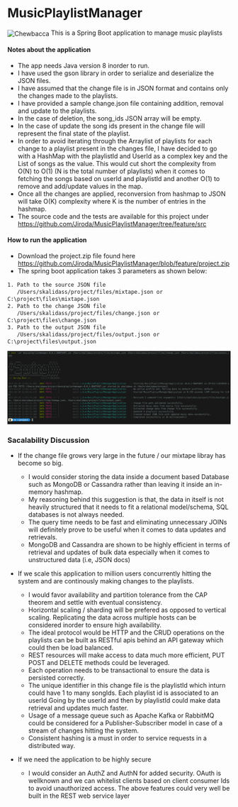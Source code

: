 # MusicPlaylistManager
<img src="https://i.imgur.com/6bI3R7z.jpg" alt="Chewbacca" width="40" height="40" align="center"/> This is a Spring Boot application to manage music playlists

####  Notes about the application
* The app needs Java version 8 inorder to run.
* I have used the gson library in order to serialize and deserialize the JSON files.
* I have assumed that the change file is in JSON format and contains only the changes made to the playlists.
* I have provided a sample change.json file containing addition, removal and update to the playlists. 
* In the case of deletion, the song_ids JSON array will be empty.
* In the case of update the song ids present in the change file will represent the final state of the playlist.
* In order to avoid iterating through the Arraylist of playlists for each change to a playlist present in the changes file, 
  I have decided to go with a HashMap with the playlistId and UserId as a complex key and the List of songs as the value. 
  This would cut short the complexity from O(N) to O(1) (N is the total number of playlists) when it comes to fetching the songs based on userId and playlistId 
  and another O(1) to remove and add/update values in the map.
* Once all the changes are applied, reconversion from hashmap to JSON will take O(K) complexity where K is the number of entries in the hashmap.
* The source code and the tests are available for this project under https://github.com/Jiroda/MusicPlaylistManager/tree/feature/src

####  How to run the application
* Download the project.zip file found here https://github.com/Jiroda/MusicPlaylistManager/blob/feature/project.zip
* The spring boot application takes 3 parameters as shown below:
```
1. Path to the source JSON file 
   /Users/skalidass/project/files/mixtape.json or C:\project\files\mixtape.json
2. Path to the change JSON file 
   /Users/skalidass/project/files/change.json or C:\project\files\change.json
3. Path to the output JSON file
   /Users/skalidass/project/files/output.json or C:\project\files\output.json
```
![how to run jar](https://github.com/Jiroda/MusicPlaylistManager/blob/feature/run-jar.png)

### Sacalability Discussion
* If the change file grows very large in the future / our mixtape libray has become so big.

  * I would consider storing the data inside a document based Database such as MongoDB or Cassandra rather than leaving it inside an in-memory hashmap.
  * My reasoning behind this suggestion is that, the data in itself is not heavily structured that it needs to fit a relational model/schema, 
    SQL databases is not always needed.
  * The query time needs to be fast and eliminating unnecessary JOINs will definitely prove to be useful when it comes to data updates and retrievals.
  * MongoDB and Cassandra are shown to be highly efficient in terms of retrieval and updates of bulk data especially when it comes to unstructured data (i.e, JSON docs)

* If we scale this application to million users concurrently hitting the system and are continously making changes to the playlists.

  * I would favor availability and partition tolerance from the CAP theorem and settle with eventual consistency.
  * Horizontal scaling / sharding will be prefered as opposed to vertical scaling. 
    Replicating the data across multiple hosts can be considered inorder to ensure high availability.
  * The ideal protocol would be HTTP and the CRUD operations on the playlists can be built as RESTful apis behind an API gateway which could then be load balanced.
  * REST resources will make access to data much more efficient, PUT POST and DELETE methods could be leveraged.
  * Each operation needs to be transactional to ensure the data is persisted correctly.
  * The unique identifier in this change file is the playlistId which inturn could have 1 to many songIds. Each playlist id is associated to an userId
    Going by the userId and then by playlistId could make data retrieval and updates much faster.
  * Usage of a message queue such as Apache Kafka or RabbitMQ could be considered for a Publisher-Subscriber model in case of a stream of changes hitting the system.
  * Consistent hashing is a must in order to service requests in a distributed way.

* If we need the application to be highly secure
 
  * I would consider an AuthZ and AuthN for added security. OAuth is wellknown and we can whitelist clients based on client consumer Ids to avoid unauthorized access.
    The above features could very well be built in the REST web service layer
